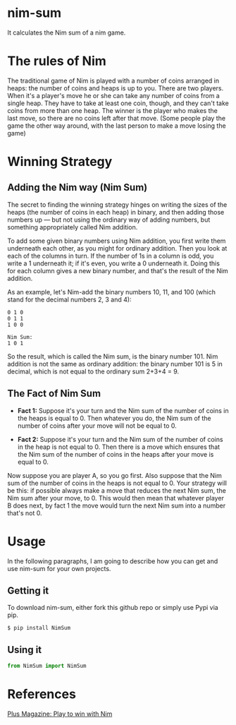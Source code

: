 # nim-sum
It calculates the Nim sum of a nim game.

# The rules of Nim
The traditional game of Nim is played with a number of coins arranged in heaps: the number of coins and heaps is up to you. There are two players. When it's a player's move he or she can take any number of coins from a single heap. They have to take at least one coin, though, and they can't take coins from more than one heap. The winner is the player who makes the last move, so there are no coins left after that move. (Some people play the game the other way around, with the last person to make a move losing the game) 

# Winning Strategy

## Adding the Nim way (Nim Sum)
The secret to finding the winning strategy hinges on writing the sizes of the heaps (the number of coins in each heap) in binary, and then adding those numbers up — but not using the ordinary way of adding numbers, but something appropriately called Nim addition.

To add some given binary numbers using Nim addition, you first write them underneath each other, as you might for ordinary addition. Then you look at each of the columns in turn. If the number of 1s in a column is odd, you write a 1 underneath it; if it's even, you write a 0 underneath it. Doing this for each column gives a new binary number, and that's the result of the Nim addition.

As an example, let's Nim-add the binary numbers 10, 11, and 100 (which stand for the decimal numbers 2, 3 and 4):

```
0 1 0
0 1 1
1 0 0

Nim Sum:
1 0 1
```
So the result, which is called the Nim sum, is the binary number 101. Nim addition is not the same as ordinary addition: the binary number 101 is 5 in decimal, which is not equal to the ordinary sum 2+3+4 = 9.

## The Fact of Nim Sum
 - **Fact 1:** Suppose it's your turn and the Nim sum of the number of coins in the heaps is equal to 0. Then whatever you do, the Nim sum of the number of coins after your move will not be equal to 0.

 - **Fact 2:** Suppose it's your turn and the Nim sum of the number of coins in the heap is not equal to 0. Then there is a move which ensures that the Nim sum of the number of coins in the heaps after your move is equal to 0.

Now suppose you are player A, so you go first. Also suppose that the Nim sum of the number of coins in the heaps is not equal to 0. Your strategy will be this: if possible always make a move that reduces the next Nim sum, the Nim sum after your move, to 0. This would then mean that whatever player B does next, by fact 1 the move would turn the next Nim sum into a number that's not 0.

# Usage
In the following paragraphs, I am going to describe how you can get and use nim-sum for your own projects.

## Getting it
To download nim-sum, either fork this github repo or simply use Pypi via pip.
```
$ pip install NimSum
```

## Using it
```python
from NimSum import NimSum
```

# References
[Plus Magazine: Play to win with Nim](https://plus.maths.org/content/play-win-nim)

